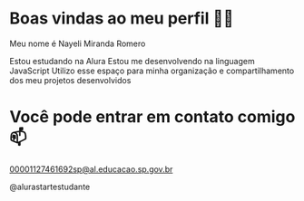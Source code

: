 # Boas vindas ao meu perfil 💙💙
Meu nome é Nayeli Miranda Romero

Estou estudando na Alura
Estou me desenvolvendo na linguagem JavaScript
Utilizo esse espaço para minha organização e compartilhamento dos meu projetos desenvolvidos
# Você pode entrar em contato comigo 📫
00001127461692sp@al.educacao.sp.gov.br

@alurastartestudante
